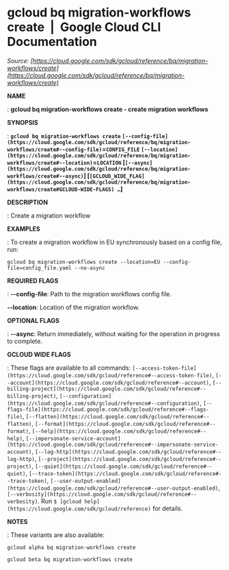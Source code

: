 # gcloud bq migration-workflows create  |  Google Cloud CLI Documentation

*Source: [https://cloud.google.com/sdk/gcloud/reference/bq/migration-workflows/create](https://cloud.google.com/sdk/gcloud/reference/bq/migration-workflows/create)*

**NAME**

: **gcloud bq migration-workflows create - create migration workflows**

**SYNOPSIS**

: **`gcloud bq migration-workflows create` `[--config-file](https://cloud.google.com/sdk/gcloud/reference/bq/migration-workflows/create#--config-file)`=`CONFIG_FILE` `[--location](https://cloud.google.com/sdk/gcloud/reference/bq/migration-workflows/create#--location)`=`LOCATION` [`[--async](https://cloud.google.com/sdk/gcloud/reference/bq/migration-workflows/create#--async)`] [`[GCLOUD_WIDE_FLAG](https://cloud.google.com/sdk/gcloud/reference/bq/migration-workflows/create#GCLOUD-WIDE-FLAGS) …`]**

**DESCRIPTION**

: Create a migration workflow

**EXAMPLES**

: To create a migration workflow in EU synchronously based on a config file, run:

```
gcloud bq migration-workflows create --location=EU --config-file=config_file.yaml --no-async
```

**REQUIRED FLAGS**

: **--config-file**:
Path to the migration workflows config file.

**--location**:
Location of the migration workflow.

**OPTIONAL FLAGS**

: **--async**:
Return immediately, without waiting for the operation in progress to complete.

**GCLOUD WIDE FLAGS**

: These flags are available to all commands: `[--access-token-file](https://cloud.google.com/sdk/gcloud/reference#--access-token-file)`,
`[--account](https://cloud.google.com/sdk/gcloud/reference#--account)`, `[--billing-project](https://cloud.google.com/sdk/gcloud/reference#--billing-project)`,
`[--configuration](https://cloud.google.com/sdk/gcloud/reference#--configuration)`,
`[--flags-file](https://cloud.google.com/sdk/gcloud/reference#--flags-file)`,
`[--flatten](https://cloud.google.com/sdk/gcloud/reference#--flatten)`, `[--format](https://cloud.google.com/sdk/gcloud/reference#--format)`, `[--help](https://cloud.google.com/sdk/gcloud/reference#--help)`, `[--impersonate-service-account](https://cloud.google.com/sdk/gcloud/reference#--impersonate-service-account)`,
`[--log-http](https://cloud.google.com/sdk/gcloud/reference#--log-http)`,
`[--project](https://cloud.google.com/sdk/gcloud/reference#--project)`, `[--quiet](https://cloud.google.com/sdk/gcloud/reference#--quiet)`, `[--trace-token](https://cloud.google.com/sdk/gcloud/reference#--trace-token)`, `[--user-output-enabled](https://cloud.google.com/sdk/gcloud/reference#--user-output-enabled)`,
`[--verbosity](https://cloud.google.com/sdk/gcloud/reference#--verbosity)`.
Run `$ [gcloud help](https://cloud.google.com/sdk/gcloud/reference)` for details.

**NOTES**

: These variants are also available:

```
gcloud alpha bq migration-workflows create
```

```
gcloud beta bq migration-workflows create
```